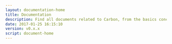 ```yaml
---
layout: documentation-home
title: Documentation
description: Find all documents related to Carbon, from the basics concepts of Linked Data to the GUI.
date: 2017-01-25 16:15:10
version: v0.x.x
script: document-home
---
```



